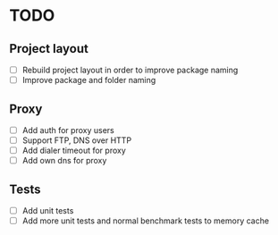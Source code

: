 # TODO

## Project layout

- [ ] Rebuild project layout in order to improve package naming
- [ ] Improve package and folder naming

## Proxy

- [ ] Add auth for proxy users
- [ ] Support FTP, DNS over HTTP
- [ ] Add dialer timeout for proxy
- [ ] Add own dns for proxy

## Tests

- [ ] Add unit tests
- [ ] Add more unit tests and normal benchmark tests to memory cache
